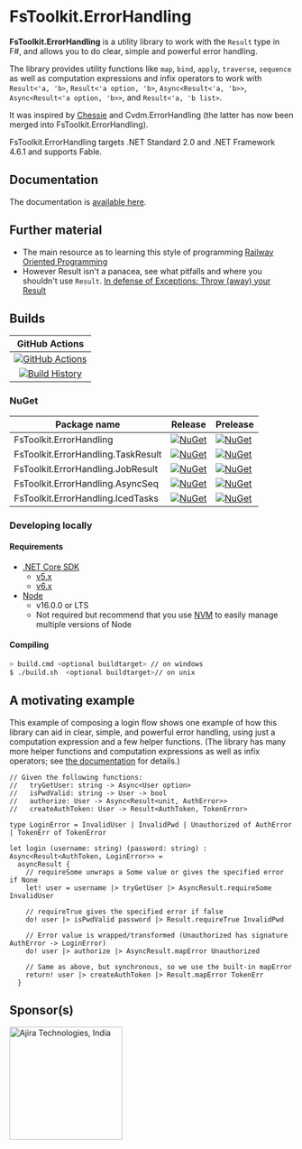 # FsToolkit.ErrorHandling

**FsToolkit.ErrorHandling** is a utility library to work with the `Result` type in F#, and allows you to do clear, simple and powerful error handling.

The library provides utility functions like `map`, `bind`, `apply`, `traverse`, `sequence` as well as computation expressions and infix operators to work with `Result<'a, 'b>`, `Result<'a option, 'b>`, `Async<Result<'a, 'b>>`, `Async<Result<'a option, 'b>>`, and `Result<'a, 'b list>`.

It was inspired by [Chessie](https://github.com/fsprojects/Chessie) and Cvdm.ErrorHandling (the latter has now been merged into FsToolkit.ErrorHandling).

FsToolkit.ErrorHandling targets .NET Standard 2.0 and .NET Framework 4.6.1 and supports Fable.

## Documentation

The documentation is [available here](https://demystifyfp.gitbook.io/fstoolkit-errorhandling).

## Further material

* The main resource as to learning this style of programming [Railway Oriented Programming](https://fsharpforfunandprofit.com/rop/)
* However Result isn't a panacea, see what pitfalls and where you shouldn't use `Result`. [In defense of Exceptions: Throw (away) your Result](https://skillsmatter.com/skillscasts/17243-in-defense-of-exceptions-throw-away-your-result)

## Builds

GitHub Actions |
:---: |
[![GitHub Actions](https://github.com/demystifyfp/FsToolkit.ErrorHandling/workflows/Build%20master/badge.svg)](https://github.com/demystifyfp/FsToolkit.ErrorHandling/actions?query=branch%3Amaster) |
[![Build History](https://buildstats.info/github/chart/demystifyfp/FsToolkit.ErrorHandling?branch=master)](https://github.com/demystifyfp/FsToolkit.ErrorHandling/actions?query=branch%3Amaster) |

### NuGet

| Package name | Release | Prelease
| --- | --- | --- |
| FsToolkit.ErrorHandling | [![NuGet](https://buildstats.info/nuget/FsToolkit.ErrorHandling)](https://www.nuget.org/packages/FsToolkit.ErrorHandling) | [![NuGet](https://buildstats.info/nuget/FsToolkit.ErrorHandling?includePreReleases=true)](https://www.nuget.org/packages/FsToolkit.ErrorHandling/absoluteLatest)
| FsToolkit.ErrorHandling.TaskResult | [![NuGet](https://buildstats.info/nuget/FsToolkit.ErrorHandling.TaskResult)](https://www.nuget.org/packages/FsToolkit.ErrorHandling.TaskResult) | [![NuGet](https://buildstats.info/nuget/FsToolkit.ErrorHandling.TaskResult?includePreReleases=true)](https://www.nuget.org/packages/FsToolkit.ErrorHandling.TaskResult/absoluteLatest)
| FsToolkit.ErrorHandling.JobResult | [![NuGet](https://buildstats.info/nuget/FsToolkit.ErrorHandling.JobResult)](https://www.nuget.org/packages/FsToolkit.ErrorHandling.JobResult) | [![NuGet](https://buildstats.info/nuget/FsToolkit.ErrorHandling.JobResult?includePreReleases=true)](https://www.nuget.org/packages/FsToolkit.ErrorHandling.JobResult/absoluteLatest)
| FsToolkit.ErrorHandling.AsyncSeq | [![NuGet](https://buildstats.info/nuget/FsToolkit.ErrorHandling.AsyncSeq)](https://www.nuget.org/packages/FsToolkit.ErrorHandling.AsyncSeq) | [![NuGet](https://buildstats.info/nuget/FsToolkit.ErrorHandling.AsyncSeq?includePreReleases=true)](https://www.nuget.org/packages/FsToolkit.ErrorHandling.AsyncSeq/absoluteLatest)
| FsToolkit.ErrorHandling.IcedTasks | [![NuGet](https://buildstats.info/nuget/FsToolkit.ErrorHandling.IcedTasks)](https://www.nuget.org/packages/FsToolkit.ErrorHandling.IcedTasks) | [![NuGet](https://buildstats.info/nuget/FsToolkit.ErrorHandling.IcedTasks?includePreReleases=true)](https://www.nuget.org/packages/FsToolkit.ErrorHandling.IcedTasks/absoluteLatest)

### Developing locally

#### Requirements

* [.NET Core SDK](https://www.microsoft.com/net/download/)
  * [v5.x](https://dotnet.microsoft.com/en-us/download/dotnet/5.0)
  * [v6.x](https://dotnet.microsoft.com/en-us/download/dotnet/6.0)
* [Node](https://nodejs.org/en/)
  * v16.0.0 or LTS
  * Not required but recommend that you use [NVM](https://github.com/nvm-sh/nvm) to easily manage multiple versions of Node

#### Compiling

```bash
> build.cmd <optional buildtarget> // on windows
$ ./build.sh  <optional buildtarget>// on unix
```

A motivating example
--------------------

This example of composing a login flow shows one example of how this library can aid in clear, simple, and powerful error handling, using just a computation expression and a few helper functions. (The library has many more helper functions and computation expressions as well as infix operators; see [the documentation](https://demystifyfp.gitbook.io/fstoolkit-errorhandling) for details.)

```f#
// Given the following functions:
//   tryGetUser: string -> Async<User option>
//   isPwdValid: string -> User -> bool
//   authorize: User -> Async<Result<unit, AuthError>>
//   createAuthToken: User -> Result<AuthToken, TokenError>

type LoginError = InvalidUser | InvalidPwd | Unauthorized of AuthError | TokenErr of TokenError

let login (username: string) (password: string) : Async<Result<AuthToken, LoginError>> =
  asyncResult {
    // requireSome unwraps a Some value or gives the specified error if None
    let! user = username |> tryGetUser |> AsyncResult.requireSome InvalidUser

    // requireTrue gives the specified error if false
    do! user |> isPwdValid password |> Result.requireTrue InvalidPwd

    // Error value is wrapped/transformed (Unauthorized has signature AuthError -> LoginError)
    do! user |> authorize |> AsyncResult.mapError Unauthorized

    // Same as above, but synchronous, so we use the built-in mapError
    return! user |> createAuthToken |> Result.mapError TokenErr
  }
```

## Sponsor(s)

<a href="https://www.ajira.tech"><img src="./Ajira-logo.png" alt="Ajira Technologies, India" width="200" /></a>
